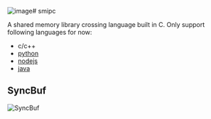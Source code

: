 ![image](https://github.com/Luncert/smipc/assets/24523930/66d57717-a46b-4793-bc01-c9d3e192de82)# smipc

A shared memory library crossing language built in C. Only support following languages for now:

* c/c++
* [python](py/README.md)
* [nodejs](nodejs/README.md)
* [java](java/README.md)

## SyncBuf

![SyncBuf](https://github.com/Luncert/smipc/assets/24523930/e218b1af-69e2-4ed6-b49f-fd15e0a4d79e)
